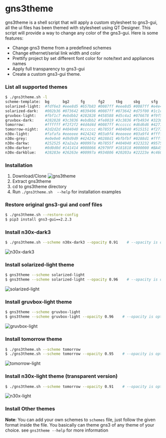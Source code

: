 		
# gns3theme

gns3theme is a shell script that will apply a custom stylesheet to gns3-gui, all the ui files has been themed with stylesheet using QT Designer. This script will provide a way to change any color of the gns3-gui. Here is some features:
- Change gns3 theme from a predefined schemes 
- Change ethernet/serial link width and color
- Prettify project by set different font color for note/text and appliances names
- Apply full transparency to gns3-gui
- Create a custom gns3-gui theme.

### List all supported themes
```sh
$ ./gns3theme.sh -l
scheme-template:  bg      bg2     fg      fg2     tbg     sbg     sfg     bbg     bfg     lc      lw  gc        color
solarized-light:  #fdf6e3 #eee8d5 #657b83 #0087ff #eee8d5 #0087ff #e4e4e4 #d70000 #1d2021 #657b83 1.2 #e6e6e6   light
solarized-dark:   #002b36 #073642 #839496 #0087ff #073642 #d75f00 #1c1c1c #8a8a8a #1d2021 #839496 1.2 #003d4d   dark
gruvbox-light:    #fbf1c7 #ebdbb2 #282828 #458588 #d5c4a1 #076678 #f9f5d7 #cc241d #3c3836 #282828 1.2 #d9d9d9   light
gruvbox-dark:     #282828 #3c3836 #ebdbb2 #fe8019 #3c3836 #fb4934 #32302f #458588 #1d2021 #ebdbb2 1.2 #404040   dark
tomorrow:         #ffffff #f2f2f2 #4d4d4d #0087ff #cccccc #d6d6d6 #4271ae #3e999f #ffffff #4d4d4d 1.2 #e6e6e6   light
tomorrow-night:   #2d2d2d #404040 #cccccc #b7855f #404040 #515151 #f2777a #f2777a #303030 #cccccc 1.2 #404040   dark
n30x-light:       #fafafa #eeeeee #424242 #03a9f4 #eeeeee #03a9f4 #ffffff #e91e63 #1a1a1a #424242 1.2 #e6e6e6   light
n30x-grey:        #e0e0e0 #d9d9d9 #424242 #0288d1 #bfbfbf #0288d1 #ffffff #c4c4c4 #000000 #424242 1.2 #cccccc   light
n30x-darkw:       #252525 #2a2a2a #00997a #b7855f #404040 #323232 #9575cd #c2185b #1a1a1a #939393 1.2 #323232   dark
n30x-darker:      #0d0d0d #141414 #008066 #2979FF #181818 #000000 #BA4551 #161616 #b3b3b3 #008066 1.2 #181818   dark
n30x-darkblue:    #28283e #26263e #00997a #934806 #20203a #22223e #c46008 #24243e #00997a #939393 1.2 #32324e   dark
```
### Installation
1. Download/Clone ![gns3theme](https://github.com/n3oxmind/gns3theme/tree/master)
2. Extract gns3theme
3. cd to gns3theme directory
4. Run `./gns3theme.sh  --help` for installation examples

### Restore original gns3-gui and conf files
```sh
$ ./gns3theme.sh --restore-config
$ pip3 install gns3-gui==2.2.3
```

### Install n30x-dark3
```sh
$ ./gns3theme.sh --scheme n30x-dark3 --opacity 0.91    # --opacity is optional 
```
![n30x-dark3](https://user-images.githubusercontent.com/10103340/44069564-3681323a-9f34-11e8-9f6c-7d458b0298bf.png)

### Install solarized-light theme
```sh
$ gns3theme --scheme solarized-light
$ gns3theme --scheme solarized-light --opacity 0.96    # --opacity is optional
```
![solarized-light](https://user-images.githubusercontent.com/10103340/44070067-9d04544a-9f36-11e8-9793-e73522e9002b.png)

### Install gruvbox-light theme
```sh
$ gns3theme --scheme gruvbox-light
$ gns3theme --scheme gruvbox-light --opacity 0.96    # --opacity is optional
```
![gruvbox-light](https://user-images.githubusercontent.com/10103340/44069710-e9138df8-9f34-11e8-889b-f33b81c9c180.png)

### Install tomorrow  theme
```sh
$ ./gns3theme.sh --scheme tomorrow 
$ ./gns3theme.sh --scheme tomorrow --opacity 0.95    # --opacity is optional
```
![tomorrow-light](https://user-images.githubusercontent.com/10103340/44069498-f4c867aa-9f33-11e8-8ca1-82a26cca134e.png)

### Install n30x-light theme (transparent version)
```sh
$ ./gns3theme.sh --scheme tomorrow --opacity 0.91    # --opacity is optional 
```
![n30x-light](https://user-images.githubusercontent.com/10103340/44069475-d54f28be-9f33-11e8-8a0e-f1fc3bf889c1.png)

### Install Other themes
**Note**: You can add your own schemes to `schemes` file, just follow the given format inside the file.
You basically can theme gns3 of any theme of your choice.
see `gns3theme --help` for more information

